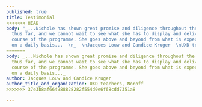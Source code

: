 ```yaml
---
published: true
title: Testimonial
<<<<<<< HEAD
body: "_...Nichole has shown great promise and diligence throughout the UXD programme
  thus far, and we cannot wait to see what she has to display and deliver during the
  course of the programme. She goes above and beyond from what is expected of her
  on a daily basis...  \n_  \nJacques Louw and Candice Kruger  \nUXD teachers, Noroff"
=======
body: _...Nichole has shown great promise and diligence throughout the UXD programme
  thus far, and we cannot wait to see what she has to display and deliver during the
  course of the programme. She goes above and beyond from what is expected of her
  on a daily basis..._
author: Jacques Louw and Candice Kruger
author_title_and_organization: UXD teachers, Noroff
>>>>>>> 37e3b8af664988828282f554d0e6f68cdd7351a8

---
```

